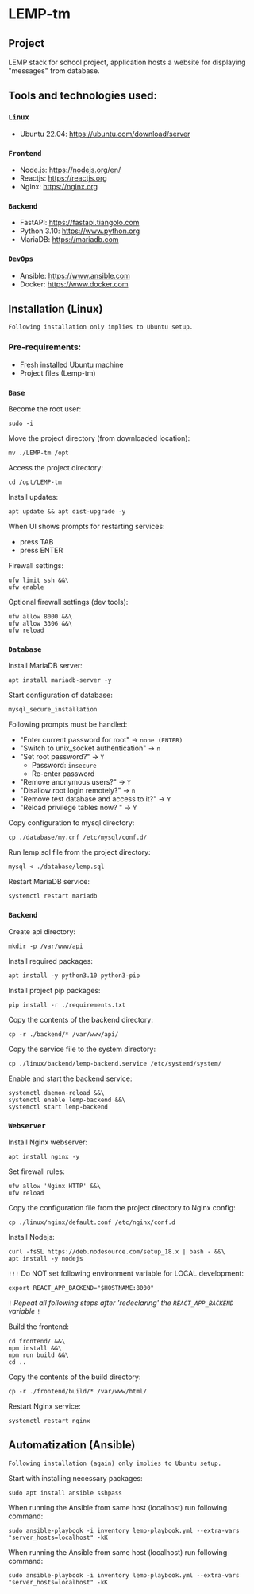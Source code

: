 # LEMP-tm

## Project
LEMP stack for school project, application hosts a website for displaying "messages" from database.

## Tools and technologies used:
### `Linux`
* Ubuntu 22.04: https://ubuntu.com/download/server
### `Frontend`
* Node.js: https://nodejs.org/en/
* Reactjs: https://reactjs.org
* Nginx: https://nginx.org
### `Backend`
* FastAPI: https://fastapi.tiangolo.com
* Python 3.10: https://www.python.org
* MariaDB: https://mariadb.com
### `DevOps`
* Ansible: https://www.ansible.com
* Docker: https://www.docker.com

## Installation (Linux)
`Following installation only implies to Ubuntu setup.`
### Pre-requirements:
* Fresh installed Ubuntu machine
* Project files (Lemp-tm)
### `Base`
Become the root user:
```console
sudo -i
```
Move the project directory (from downloaded location):
```console
mv ./LEMP-tm /opt
```
Access the project directory:
```console
cd /opt/LEMP-tm
```
Install updates:
```console
apt update && apt dist-upgrade -y
```
When UI shows prompts for restarting services:
* press TAB
* press ENTER
  
Firewall settings:
```console
ufw limit ssh &&\
ufw enable
```
Optional firewall settings (dev tools):
```console
ufw allow 8000 &&\
ufw allow 3306 &&\
ufw reload
```

### `Database`
Install MariaDB server:
```console
apt install mariadb-server -y
```
Start configuration of database:
```console
mysql_secure_installation
```
Following prompts must be handled:
* "Enter current password for root" -> `none (ENTER)`
* "Switch to unix_socket authentication" -> `n`
* "Set root password?" -> `Y`
  * Password: `insecure`
  * Re-enter password
* "Remove anonymous users?" -> `Y`
* "Disallow root login remotely?" -> `n`
* "Remove test database and access to it?" -> `Y`
* "Reload privilege tables now? " -> `Y`

Copy configuration to mysql directory:
```console
cp ./database/my.cnf /etc/mysql/conf.d/
```
Run lemp.sql file from the project directory:
```console
mysql < ./database/lemp.sql
```
Restart MariaDB service:
```console
systemctl restart mariadb
```

### `Backend`
Create api directory:
```console
mkdir -p /var/www/api
```
Install required packages:
```console
apt install -y python3.10 python3-pip
```
Install project pip packages:
```console
pip install -r ./requirements.txt
```
Copy the contents of the backend directory:
```console
cp -r ./backend/* /var/www/api/
```
Copy the service file to the system directory:
```console
cp ./linux/backend/lemp-backend.service /etc/systemd/system/
```
Enable and start the backend service:
```console
systemctl daemon-reload &&\
systemctl enable lemp-backend &&\
systemctl start lemp-backend
```

### `Webserver`
Install Nginx webserver:
```console
apt install nginx -y
```
Set firewall rules:
```console
ufw allow 'Nginx HTTP' &&\
ufw reload
```
Copy the configuration file from the project directory to Nginx config:
```console
cp ./linux/nginx/default.conf /etc/nginx/conf.d
```
Install Nodejs:
```console
curl -fsSL https://deb.nodesource.com/setup_18.x | bash - &&\
apt install -y nodejs
```
`!!!` Do NOT set following environment variable for LOCAL development:
```console
export REACT_APP_BACKEND="$HOSTNAME:8000"
```
`!` *Repeat all following steps after 'redeclaring' the `REACT_APP_BACKEND` variable* `!`

Build the frontend:
```console
cd frontend/ &&\
npm install &&\ 
npm run build &&\
cd ..
```
Copy the contents of the build directory:
```console
cp -r ./frontend/build/* /var/www/html/
```
Restart Nginx service:
```console
systemctl restart nginx
```

## Automatization (Ansible)
`Following installation (again) only implies to Ubuntu setup.`

Start with installing necessary packages:
```console
sudo apt install ansible sshpass
```
When running the Ansible from same host (localhost) run following command:
```console
sudo ansible-playbook -i inventory lemp-playbook.yml --extra-vars "server_hosts=localhost" -kK
```
When running the Ansible from same host (localhost) run following command:
```console
sudo ansible-playbook -i inventory lemp-playbook.yml --extra-vars "server_hosts=localhost" -kK
```